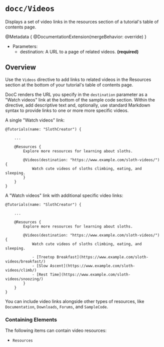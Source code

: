# ``docc/Videos``

Displays a set of video links in the resources section of a tutorial's table of contents page.

@Metadata {
    @DocumentationExtension(mergeBehavior: override)
}

- Parameters:
    - destination: A URL to a page of related videos. **(required)**

## Overview

Use the `Videos` directive to add links to related videos in the Resources section at the bottom of your tutorial's table of contents page.

DocC renders the URL you specify in the `destination` parameter as a "Watch videos" link at the bottom of the sample code section. Within the directive, add descriptive text and, optionally, use standard Markdown syntax to provide links to one or more more specific videos.


A single "Watch videos" link:

```
@Tutorials(name: "SlothCreator") {
    
    ...
    
    @Resources {
        Explore more resources for learning about sloths.

        @Videos(destination: "https://www.example.com/sloth-videos/") {
            Watch cute videos of sloths climbing, eating, and sleeping.
        }
    }
}
````

A "Watch videos" link with additional specific video links: 

```
@Tutorials(name: "SlothCreator") {
        
    ...
    
    @Resources {
        Explore more resources for learning about sloths.

        @Videos(destination: "https://www.example.com/sloth-videos/") {
            Watch cute videos of sloths climbing, eating, and sleeping.

            - [Treetop Breakfast](https://www.example.com/sloth-videos/breakfast/)
            - [Slow Ascent](https://www.example.com/sloth-videos/climb/)
            - [Rest Time](https://www.example.com/sloth-videos/snoozing/)
        }
    }
}
````

You can include video links alongside other types of resources, like ``Documentation``,  ``Downloads``, ``Forums``, and ``SampleCode``.

### Containing Elements

The following items can contain video resources:

* ``Resources``

<!-- Copyright (c) 2021 Apple Inc and the Swift Project authors. All Rights Reserved. -->

